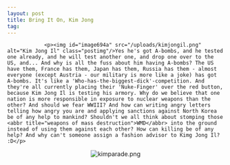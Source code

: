 ```yaml
---
layout: post
title: Bring It On, Kim Jong
tag: 
---
```



                <p><img id="image694a" src="/uploads/kimjongil.png" alt="Kim Jong Il" class="postimg"/>Yes he's got A-bombs, and he tested one already, and he will test another one, and drop one over to the US, and... And why is all the fuss about him having A-bombs? The US have them, France has them, Japan has them, Russia has them - almost everyone (except Austria - our military is more like a joke) has got A-bombs. It's like a 'Who-has-the-biggest-dick'-competition. And they're all currently placing their 'Nuke-Finger' over the red button, because Kim Jong Il is testing his armory. Why do we believe that one nation is more responsible in exposure to nuclear weapons than the other? And should we fear WWIII? And how can writing angry letters telling how angry you are and applying sanctions against North Korea be of any help to mankind? Shouldn't we all think about stomping those <abbr title="weapons of mass destruction">WMD</abbr> into the ground instead of using them against each other? How can killing be of any help? And why can't someone assign a fashion advisor to Kimg Jong Il? :D</p>
<div style="text-align: center;"><img id="image775" src="/uploads/kimparade.png" alt="kimparade.png" /></div>
            
